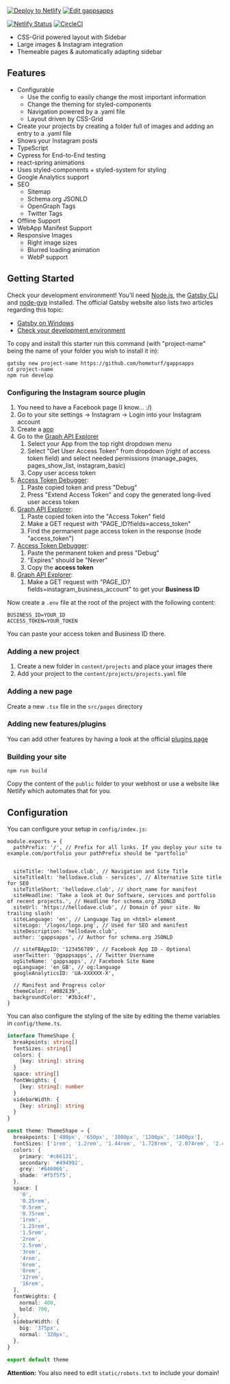 
[![Deploy to Netlify](https://www.netlify.com/img/deploy/button.svg)](https://app.netlify.com/start/deploy?repository=https://github.com/hometurf/lawncare) [![Edit gappsapps](https://codesandbox.io/static/img/play-codesandbox.svg)](https://codesandbox.io/s/github/LeKoArts/gatsby-starter-portfolio-jodie/tree/master/)

[![Netlify Status](https://api.netlify.com/api/v1/badges/f51f5488-aa2d-4e42-baa7-4182d9e81c2e/deploy-status)](https://app.netlify.com/sites/portfolio-jodie/deploys) [![CircleCI](https://circleci.com/gh/LekoArts/gatsby-starter-portfolio-jodie.svg?style=svg)](https://circleci.com/gh/LekoArts/gatsby-starter-portfolio-jodie)

- CSS-Grid powered layout with Sidebar
- Large images & Instagram integration
- Themeable pages & automatically adapting sidebar

## Features

- Configurable
    - Use the config to easily change the most important information
    - Change the theming for styled-components
    - Navigation powered by a .yaml file
    - Layout driven by CSS-Grid
- Create your projects by creating a folder full of images and adding an entry to a .yaml file
- Shows your Instagram posts
- TypeScript
- Cypress for End-to-End testing
- react-spring animations
- Uses styled-components + styled-system for styling
- Google Analytics support
- SEO
    - Sitemap
    - Schema.org JSONLD
    - OpenGraph Tags
    - Twitter Tags
- Offline Support
- WebApp Manifest Support
- Responsive Images
    - Right image sizes
    - Blurred loading animation
    - WebP support
    
## Getting Started

Check your development environment! You'll need [Node.js](https://nodejs.org/en/), the [Gatsby CLI](https://www.gatsbyjs.org/docs/) and [node-gyp](https://github.com/nodejs/node-gyp#installation) installed. The official Gatsby website also lists two articles regarding this topic:
- [Gatsby on Windows](https://www.gatsbyjs.org/docs/gatsby-on-windows/)
- [Check your development environment](https://www.gatsbyjs.org/tutorial/part-zero/)

To copy and install this starter run this command (with "project-name" being the name of your folder you wish to install it in):

```
gatsby new project-name https://github.com/hometurf/gappsapps
cd project-name
npm run develop
```

### Configuring the Instagram source plugin

1. You need to have a Facebook page (I know... :/)
1. Go to your site settings -> Instagram -> Login into your Instagram account
1. Create a [app](https://developers.facebook.com/apps/)
1. Go to the [Graph API Explorer][gae]
    1. Select your App from the top right dropdown menu
    1. Select "Get User Access Token" from dropdown (right of access token field) and select needed permissions (manage_pages, pages_show_list, instagram_basic)
    1. Copy user access token
1. [Access Token Debugger][atd]:
    1. Paste copied token and press "Debug"
    1. Press "Extend Access Token" and copy the generated long-lived user access token
1. [Graph API Explorer][gae]:
    1. Paste copied token into the "Access Token" field
    1. Make a GET request with "PAGE_ID?fields=access_token"
    1. Find the permanent page access token in the response (node "access_token")
1. [Access Token Debugger][atd]:
    1. Paste the permanent token and press "Debug"
    1. "Expires" should be "Never"
    1. Copy the **access token**
1. [Graph API Explorer][gae]:
    1. Make a GET request with "PAGE_ID?fields=instagram_business_account" to get your **Business ID**
    
Now create a `.env` file at the root of the project with the following content:

```
BUSINESS_ID=YOUR_ID
ACCESS_TOKEN=YOUR_TOKEN
```

You can paste your access token and Business ID there.

### Adding a new project

1. Create a new folder in `content/projects` and place your images there
1. Add your project to the `content/projects/projects.yaml` file

### Adding a new page

Create a new `.tsx` file in the `src/pages` directory

### Adding new features/plugins

You can add other features by having a look at the official [plugins page](https://www.gatsbyjs.org/docs/plugins/)

### Building your site

```
npm run build
```
Copy the content of the `public` folder to your webhost or use a website like Netlify which automates that for you.

## Configuration

You can configure your setup in `config/index.js`:

```JS
module.exports = {
  pathPrefix: '/', // Prefix for all links. If you deploy your site to example.com/portfolio your pathPrefix should be "portfolio"


  siteTitle: 'hellodave.club', // Navigation and Site Title
  siteTitleAlt: 'hellodave.club - services', // Alternative Site title for SEO
  siteTitleShort: 'hellodave.club', // short_name for manifest
  siteHeadline: 'Take a look at Our Software, services and portfolio of recent projects.', // Headline for schema.org JSONLD
  siteUrl: 'https://hellodave.club', // Domain of your site. No trailing slash!
  siteLanguage: 'en', // Language Tag on <html> element
  siteLogo: '/logos/logo.png', // Used for SEO and manifest
  siteDescription: 'hellodave.club',
  author: 'gappsapps', // Author for schema.org JSONLD

  // siteFBAppID: '123456789', // Facebook App ID - Optional
  userTwitter: '@gappsapps', // Twitter Username
  ogSiteName: 'gappsapps', // Facebook Site Name
  ogLanguage: 'en_GB', // og:language
  googleAnalyticsID: 'UA-XXXXXX-X',

  // Manifest and Progress color
  themeColor: '#0B2E39',
  backgroundColor: '#3b3c4f',
}
```

You can also configure the styling of the site by editing the theme variables in `config/theme.ts`.

```typescript
interface ThemeShape {
  breakpoints: string[]
  fontSizes: string[]
  colors: {
    [key: string]: string
  }
  space: string[]
  fontWeights: {
    [key: string]: number
  }
  sidebarWidth: {
    [key: string]: string
  }
}

const theme: ThemeShape = {
  breakpoints: ['480px', '650px', '1000px', '1200px', '1400px'],
  fontSizes: ['1rem', '1.2rem', '1.44rem', '1.728rem', '2.074rem', '2.488rem'],
  colors: {
    primary: '#c66131',
    secondary: '#494992',
    grey: '#646066',
    shade: '#f5f5f5',
  },
  space: [
    '0',
    '0.25rem',
    '0.5rem',
    '0.75rem',
    '1rem',
    '1.25rem',
    '1.5rem',
    '2rem',
    '2.5rem',
    '3rem',
    '4rem',
    '6rem',
    '8rem',
    '12rem',
    '16rem',
  ],
  fontWeights: {
    normal: 400,
    bold: 700,
  },
  sidebarWidth: {
    big: '375px',
    normal: '320px',
  },
}

export default theme
```

**Attention:** You also need to edit `static/robots.txt` to include your domain!

[gae]: https://developers.facebook.com/tools/explorer/
[atd]: https://developers.facebook.com/tools/debug/accesstoken/

